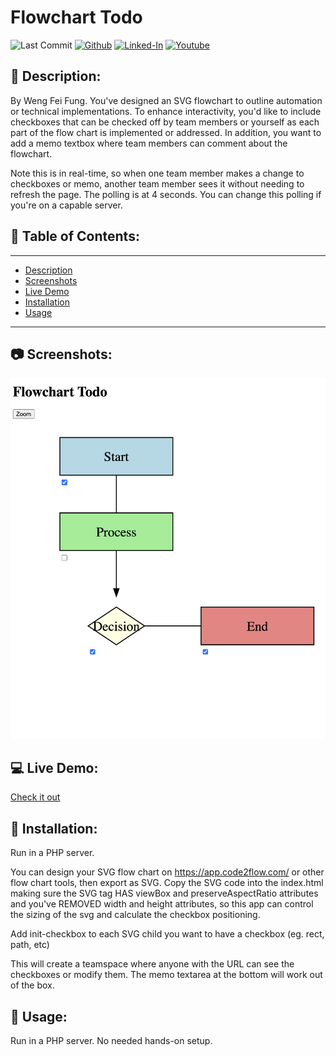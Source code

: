 # Flowchart Todo

![Last Commit](https://img.shields.io/github/last-commit/Siphon880gh/flowchart-todo/main)
<a target="_blank" href="https://github.com/Siphon880gh" rel="nofollow"><img src="https://img.shields.io/badge/GitHub--blue?style=social&logo=GitHub" alt="Github" data-canonical-src="https://img.shields.io/badge/GitHub--blue?style=social&logo=GitHub" style="max-width:8.5ch;"></a>
<a target="_blank" href="https://www.linkedin.com/in/weng-fung/" rel="nofollow"><img src="https://img.shields.io/badge/LinkedIn-blue?style=flat&logo=linkedin&labelColor=blue" alt="Linked-In" data-canonical-src="https://img.shields.io/badge/LinkedIn-blue?style=flat&amp;logo=linkedin&amp;labelColor=blue" style="max-width:10ch;"></a>
<a target="_blank" href="https://www.youtube.com/user/Siphon880yt/" rel="nofollow"><img src="https://img.shields.io/badge/Youtube-red?style=flat&logo=youtube&labelColor=red" alt="Youtube" data-canonical-src="https://img.shields.io/badge/Youtube-red?style=flat&amp;logo=youtube&amp;labelColor=red" style="max-width:10ch;"></a>

## :page_facing_up: Description:
By Weng Fei Fung. You've designed an SVG flowchart to outline automation or technical implementations. To enhance interactivity, you'd like to include checkboxes that can be checked off by team members or yourself as each part of the flow chart is implemented or addressed. In addition, you want to add a memo textbox where team members can comment about the flowchart.

Note this is in real-time, so when one team member makes a change to checkboxes or memo, another team member sees it without needing to refresh the page. The polling is at 4 seconds. You can change this polling if you're on a capable server.

## :open_file_folder: Table of Contents:
---
- [Description](#page_facing_up-description)
- [Screenshots](#camera-screenshots)
- [Live Demo](#computer-live-demo)
- [Installation](#minidisc-installation)
- [Usage](#runner-usage)
---

## :camera: Screenshots:
![image](assets-readme/screenshot.png)

## :computer: Live Demo:
<a href="https://wengindustry.com/tools/flowchart-todos/demo" target="_blank">Check it out</a>

## :minidisc: Installation:
Run in a PHP server.

You can design your SVG flow chart on https://app.code2flow.com/ or other flow chart tools, then export as SVG. Copy the SVG code into the index.html making sure the SVG tag HAS viewBox and preserveAspectRatio attributes and you've REMOVED width and height attributes, so this app can control the sizing of the svg and calculate the checkbox positioning.

Add init-checkbox to each SVG child you want to have a checkbox (eg. rect, path, etc)

This will create a teamspace where anyone with the URL can see the checkboxes or modify them. The memo textarea at the bottom will work out of the box.

## :runner: Usage:
Run in a PHP server. No needed hands-on setup.
